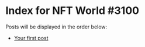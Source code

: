 # Index for NFT World #3100
Posts will be displayed in the order below:

- [Your first post](./001-first.md)

